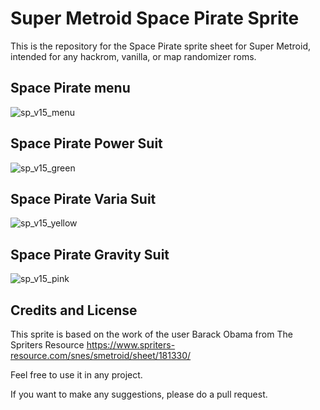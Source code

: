 # Super Metroid Space Pirate Sprite

This is the repository for the Space Pirate sprite sheet for Super Metroid, intended for any hackrom, vanilla, or map randomizer roms. 

## Space Pirate menu

![sp_v15_menu](https://github.com/user-attachments/assets/bd95d567-832d-490e-9d7a-872015858538)


## Space Pirate Power Suit

![sp_v15_green](https://github.com/user-attachments/assets/12ff5998-b2e8-4b01-be6a-dd10b01739c9)

## Space Pirate Varia Suit

![sp_v15_yellow](https://github.com/user-attachments/assets/df5248e9-e09e-4f74-ba0c-11de99521d04)

## Space Pirate Gravity Suit

![sp_v15_pink](https://github.com/user-attachments/assets/182f78ad-295a-433b-9ef4-6b077991d665)


## Credits and License

This sprite is based on the work of the user Barack Obama from The Spriters Resource
https://www.spriters-resource.com/snes/smetroid/sheet/181330/

Feel free to use it in any project. 

If you want to make any suggestions, please do a pull request.

